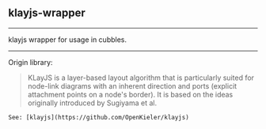 ## klayjs-wrapper

<hr/>
klayjs wrapper for usage in cubbles.

***

Origin library:
>KLayJS is a layer-based layout algorithm that is particularly suited for node-link diagrams 
    with an inherent direction and ports (explicit attachment points on a node's border). 
    It is based on the ideas originally introduced by Sugiyama et al.
     
    See: [klayjs](https://github.com/OpenKieler/klayjs)
